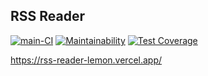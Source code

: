 ## RSS Reader

[![main-CI](https://github.com/Polt0s/frontend-project-lvl3/workflows/main-CI/badge.svg)](https://github.com/Polt0s/frontend-project-lvl3/actions)
[![Maintainability](https://api.codeclimate.com/v1/badges/869f357badf4a5f6d712/maintainability)](https://codeclimate.com/github/Polt0s/frontend-project-lvl3/maintainability)
[![Test Coverage](https://api.codeclimate.com/v1/badges/869f357badf4a5f6d712/test_coverage)](https://codeclimate.com/github/Polt0s/frontend-project-lvl3/test_coverage)

https://rss-reader-lemon.vercel.app/

